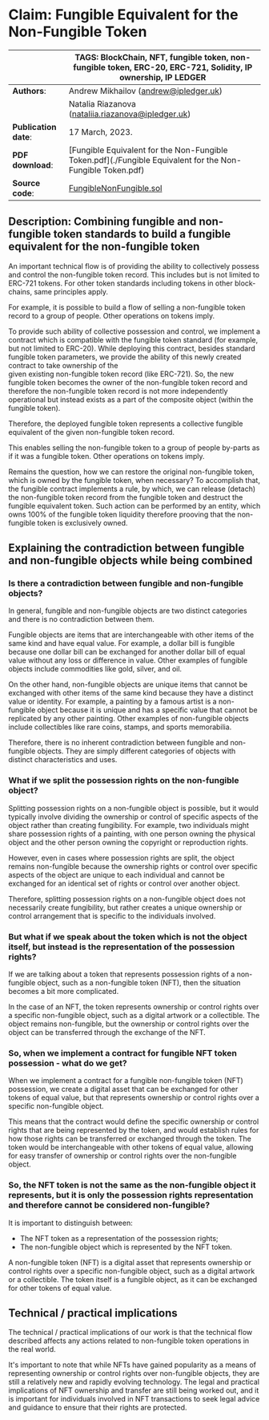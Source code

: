 # Claim: Fungible Equivalent for the Non-Fungible Token

|                       | **TAGS**: BlockChain, NFT, fungible token, non-fungible token, ERC-20, ERC-721, Solidity, IP ownership, IP LEDGER |
|-----------------------|-------------------------------------------------------------------------------------------------------------------|
| **Authors**:          | Andrew Mikhailov ([andrew@ipledger.uk](mailto:andrew@ipledger.uk))                                                |
|                       | Natalia Riazanova ([nataliia.riazanova@ipledger.uk](mailto:nataliia.riazanova@ipledger.uk))                       |
| **Publication date**: | 17 March, 2023.                                                                                                   |
| **PDF download**:     | [Fungible Equivalent for the Non-Fungible Token.pdf](./Fungible Equivalent for the Non-Fungible Token.pdf)        |
| **Source code**:      | [FungibleNonFungible.sol](./contracts/FungibleNonFungible.sol)                                                    |

## Description: Combining fungible and non-fungible token standards to build a fungible equivalent for the non-fungible token
An important technical flow is of providing the ability to collectively possess and control the non-fungible token record.
This includes but is not limited to ERC-721 tokens. For other token standards including tokens in other block-chains, same principles apply.

For example, it is possible to build a flow of selling a non-fungible token record to a group of people.
Other operations on tokens imply.

To provide such ability of collective possession and control, we implement a contract which is compatible with the fungible 
token standard (for example, but not limited to ERC-20).
While deploying this contract, besides standard fungible token parameters,
we provide the ability of this newly created contract to take ownership of the  
given existing non-fungible token record (like ERC-721).
So, the new fungible token becomes the owner of the non-fungible token record and 
therefore the non-fungible token record is not more independently operational
but instead exists as a part of the composite object (within the fungible token).

Therefore, the deployed fungible token represents a collective fungible equivalent
of the given non-fungible token record. 

This enables selling the non-fungible token to a group of people by-parts as if it was a fungible token.
Other operations on tokens imply.

Remains the question, how we can restore the original non-fungible token, which is owned by the fungible token, when necessary?
To accomplish that, the fungible contract implements a rule, by which, we can release (detach) the non-fungible token record from the fungible token and destruct the fungible equivalent token.
Such action can be performed by an entity, which owns 100% of the fungible token liquidity therefore prooving that the 
non-fungible token is exclusively owned.

## Explaining the contradiction between fungible and non-fungible objects while being combined 

### Is there a contradiction between fungible and non-fungible objects?
In general, fungible and non-fungible objects are two distinct categories and there is no contradiction between them.

Fungible objects are items that are interchangeable with other items of the same kind and have equal value. For example, a dollar bill is fungible because one dollar bill can be exchanged for another dollar bill of equal value without any loss or difference in value. Other examples of fungible objects include commodities like gold, silver, and oil.

On the other hand, non-fungible objects are unique items that cannot be exchanged with other items of the same kind because they have a distinct value or identity. For example, a painting by a famous artist is a non-fungible object because it is unique and has a specific value that cannot be replicated by any other painting. Other examples of non-fungible objects include collectibles like rare coins, stamps, and sports memorabilia.

Therefore, there is no inherent contradiction between fungible and non-fungible objects. They are simply different categories of objects with distinct characteristics and uses.

### What if we split the possession rights on the non-fungible object?
Splitting possession rights on a non-fungible object is possible, but it would typically involve dividing the ownership or control of specific aspects of the object rather than creating fungibility. For example, two individuals might share possession rights of a painting, with one person owning the physical object and the other person owning the copyright or reproduction rights.

However, even in cases where possession rights are split, the object remains non-fungible because the ownership rights or control over specific aspects of the object are unique to each individual and cannot be exchanged for an identical set of rights or control over another object.

Therefore, splitting possession rights on a non-fungible object does not necessarily create fungibility, but rather creates a unique ownership or control arrangement that is specific to the individuals involved.

### But what if we speak about the token which is not the object itself, but instead is the representation of the possession rights?
If we are talking about a token that represents possession rights of a non-fungible object, such as a non-fungible token (NFT), then the situation becomes a bit more complicated.

In the case of an NFT, the token represents ownership or control rights over a specific non-fungible object, such as a digital artwork or a collectible. 
The object remains non-fungible, but the ownership or control rights over the object can be transferred through the exchange of the NFT.

### So, when we implement a contract for fungible NFT token possession - what do we get?
When we implement a contract for a fungible non-fungible token (NFT) possession, we create a digital asset that can be exchanged for other tokens of equal value, but that represents ownership or control rights over a specific non-fungible object.

This means that the contract would define the specific ownership or control rights that are being represented by the token, and would establish rules for how those rights can be transferred or exchanged through the token. The token would be interchangeable with other tokens of equal value, allowing for easy transfer of ownership or control rights over the non-fungible object.

### So, the NFT token is not the same as the non-fungible object it represents, but it is only the possession rights representation and therefore cannot be considered non-fungible?
It is important to distinguish between:
- The NFT token as a representation of the possession rights;
- The non-fungible object which is represented by the NFT token.

A non-fungible token (NFT) is a digital asset that represents ownership or control rights over a specific non-fungible object, such as a digital artwork or a collectible. The token itself is a fungible object, as it can be exchanged for other tokens of equal value.

## Technical / practical implications 
The technical / practical implications of our work is that 
the technical flow described affects any actions related to non-fungible token operations in the real world.

It's important to note that while NFTs have gained popularity as a means of representing ownership or control rights over non-fungible objects, they are still a relatively new and rapidly evolving technology. The legal and practical implications of NFT ownership and transfer are still being worked out, and it is important for individuals involved in NFT transactions to seek legal advice and guidance to ensure that their rights are protected.
